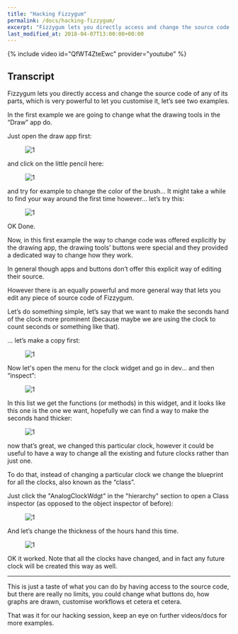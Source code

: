 ```yaml
---
title: "Hacking Fizzygum"
permalink: /docs/hacking-fizzygum/
excerpt: "Fizzygum lets you directly access and change the source code of any of its parts, which is very powerful to let you customise it, let’s see two examples."
last_modified_at: 2018-04-07T13:00:00+00:00
---
```


{% include video id="QfWT4ZteEwc" provider="youtube" %}

## Transcript

Fizzygum lets you directly access and change the source code of any of its parts, which is very powerful to let you customise it, let’s see two examples.

In the first example we are going to change what the drawing tools in the “Draw” app do.

Just open the draw app first:

<figure>
  <img src="{{ '/assets/images/docs-gifs/hacking-fizzygum/hacking-fizzygum-1.gif' | relative_url }}" alt="1">
</figure>

and click on the little pencil here:

<figure>
  <img src="{{ '/assets/images/docs-gifs/hacking-fizzygum/hacking-fizzygum-2.gif' | relative_url }}" alt="1">
</figure>

and try for example to change the color of the brush… It might take a while to find your way around the first time however… let’s try this:

<figure>
  <img src="{{ '/assets/images/docs-gifs/hacking-fizzygum/hacking-fizzygum-3.gif' | relative_url }}" alt="1">
</figure>

OK Done.

Now, in this first example the way to change code was offered explicitly by the drawing app, the drawing tools’ buttons were special and they provided a dedicated way to change how they work.

In general though apps and buttons don’t offer this explicit way of editing their source.

However there is an equally powerful and more general way that lets you edit any piece of source code of Fizzygum. 

Let’s do something simple, let’s say that we want to make the seconds hand of the clock more prominent (because maybe we are using the clock to count seconds or something like that).

... let’s make a copy first:

<figure>
  <img src="{{ '/assets/images/docs-gifs/hacking-fizzygum/hacking-fizzygum-4.gif' | relative_url }}" alt="1">
</figure>

Now let's open the menu for the clock widget and go in dev... and then “inspect”:

<figure>
  <img src="{{ '/assets/images/docs-gifs/hacking-fizzygum/hacking-fizzygum-5.gif' | relative_url }}" alt="1">
</figure>

In this list we get the functions (or methods) in this widget, and it looks like this one is the one we want, hopefully we can find a way to make the seconds hand thicker:

<figure>
  <img src="{{ '/assets/images/docs-gifs/hacking-fizzygum/hacking-fizzygum-6.gif' | relative_url }}" alt="1">
</figure>

now that’s great, we changed this particular clock, however it could be useful to have a way to change all the existing and future clocks rather than just one.

To do that, instead of changing a particular clock we change the blueprint for all the clocks, also known as the “class”.

Just click the "AnalogClockWdgt" in the "hierarchy" section to open a Class inspector (as opposed to the object inspector of before):

<figure>
  <img src="{{ '/assets/images/docs-gifs/hacking-fizzygum/hacking-fizzygum-7.gif' | relative_url }}" alt="1">
</figure>

And let’s change the thickness of the hours hand this time.

<figure>
  <img src="{{ '/assets/images/docs-gifs/hacking-fizzygum/hacking-fizzygum-8.gif' | relative_url }}" alt="1">
</figure>

OK it worked. Note that all the clocks have changed, and in fact any future clock will be created this way as well.

---
This is just a taste of what you can do by having access to the source code, but there are really no limits, you could change what buttons do, how graphs are drawn, customise workflows et cetera et cetera.

That was it for our hacking session, keep an eye on further videos/docs for more examples.